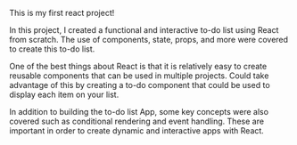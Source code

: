This is my first react project!

In this project, I created a functional and interactive to-do list using React from scratch. 
The use of components, state, props, and more were covered to create this to-do list.

One of the best things about React is that it is relatively easy to create reusable components that can be used in multiple projects. 
Could take advantage of this by creating a to-do component that could be used to display each item on your list.

In addition to building the to-do list App, some key concepts were also covered such as conditional rendering and event handling. 
These are important in order to create dynamic and interactive apps with React.
